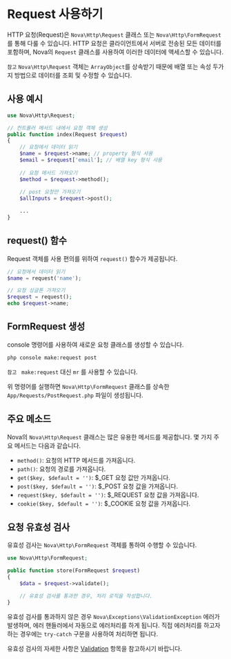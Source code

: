 # Request 사용하기

HTTP 요청(Request)은 `Nova\Http\Request` 클래스 또는 `Nova\Http\FormRequest` 를 통해 다룰 수 있습니다.
HTTP 요청은 클라이언트에서 서버로 전송된 모든 데이터를 포함하며, Nova의 `Request` 클래스를 사용하여 이러한 데이터에 액세스할 수 있습니다.

`참고` `Nova\Http\Request` 객체는 `ArrayObject`를 상속받기 때문에 배열 또는 속성 두가지 방법으로 데이터를 조회 및 수정할 수 있습니다.

## 사용 예시

```php
use Nova\Http\Request;

// 컨트롤러 메서드 내에서 요청 객체 생성
public function index(Request $request)
{
    // 요청에서 데이터 읽기
    $name = $request->name; // property 형식 사용
    $email = $request['email']; // 배열 key 형식 사용
    
    // 요청 메서드 가져오기
    $method = $request->method();
    
    // post 요청만 가져오기
    $allInputs = $request->post();

    ...
}
```

## request() 함수

Request 객체를 사용 편의를 위하여 `request()` 함수가 제공됩니다.

```php
// 요청에서 데이터 읽기
$name = request('name');

// 요청 싱글톤 가져오기
$request = request();
echo $request->name;
```

## FormRequest 생성

console 명령어를 사용하여 새로운 요청 클래스를 생성할 수 있습니다.

```bash
php console make:request post
```

`참고 ` `make:request` 대신 `mr` 를 사용할 수 있습니다.

위 명령어를 실행하면 `Nova\Http\FormRequest` 클래스를 상속한 `App/Requests/PostRequest.php` 파일이 생성됩니다.


## 주요 메소드

Nova의 `Nova\Http\Request` 클래스는 많은 유용한 메서드를 제공합니다. 몇 가지 주요 메서드는 다음과 같습니다.

- `method()`: 요청의 HTTP 메서드를 가져옵니다.
- `path()`: 요청의 경로를 가져옵니다.
- `get($key, $default = '')`: $_GET 요청 값만 가져옵니다.
- `post($key, $default = '')`: $_POST 요청 값을 가져옵니다.
- `request($key, $default = '')`: $_REQUEST 요청 값을 가져옵니다.
- `cookie($key, $default = '')`: $_COOKIE 요청 값을 가져옵니다.

## 요청 유효성 검사

유효성 검사는 `Nova\Http\FormRequest` 객체를 통하여 수행할 수 있습니다.

```php
use Nova\Http\FormRequest;

public function store(FormRequest $request)
{
    $data = $request->validate();

    // 유효성 검사를 통과한 경우, 처리 로직을 작성합니다.
}
```

유효성 검사를 통과하지 않은 경우 `Nova\Exceptions\ValidationException` 에러가 발생하며, 에러 핸들러에서 자동으로 에러처리를 하게 됩니다.
직접 에러처리를 하고자 하는 경우에는 `try-catch` 구문을 사용하여 처리하면 됩니다.

유효성 검사의 자세한 사항은 [Validation](validatation.md) 항목을 참고하시기 바랍니다.
